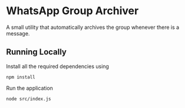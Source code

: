 # WhatsApp Group Archiver

A small utility that automatically archives the group whenever there is a message.

## Running Locally

Install all the required dependencies using

```
npm install
```

Run the application

```
node src/index.js
```

